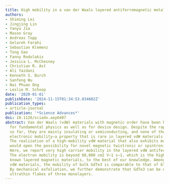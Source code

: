 ```yaml
---
title: High mobility in a van der Waals layered antiferromagnetic metal
authors:
- Shiming Lei
- Jingjing Lin
- Yanyu Jia
- Mason Gray
- Andreas Topp
- Gelareh Farahi
- Sebastian Klemenz
- Tong Gao
- Fanny Rodolakis
- Jessica L. McChesney
- Christian R. Ast
- Ali Yazdani
- Kenneth S. Burch
- Sanfeng Wu
- Nai Phuan Ong
- Leslie M. Schoop
date: '2020-01-01'
publishDate: '2024-11-15T01:34:53.034602Z'
publication_types:
- article-journal
publication: '*Science Advances*'
doi: 10.1126/sciadv.aay6407
abstract: Van der Waals (vdW) materials with magnetic order have been heavily pursued
  for fundamental physics as well as for device design. Despite the rapid advances,
  so far, they are mainly insulating or semiconducting, and none of them has a high
  electronic mobility—a property that is rare in layered vdW materials in general.
  The realization of a high-mobility vdW material that also exhibits magnetic order
  would open the possibility for novel magnetic twistronic or spintronic devices.
  Here, we report very high carrier mobility in the layered vdW antiferromagnet GdTe3.
  The electron mobility is beyond 60,000 cm2 V−1 s−1, which is the highest among all
  known layered magnetic materials, to the best of our knowledge. Among all known
  vdW materials, the mobility of bulk GdTe3 is comparable to that of black phosphorus.
  By mechanical exfoliation, we further demonstrate that GdTe3 can be exfoliated to
  ultrathin flakes of three monolayers.
---
```

